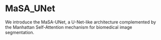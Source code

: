 # MaSA_UNet
We introduce the MaSA-UNet, a U-Net-like architecture complemented by the Manhattan Self-Attention mechanism for biomedical image segmentation. 
